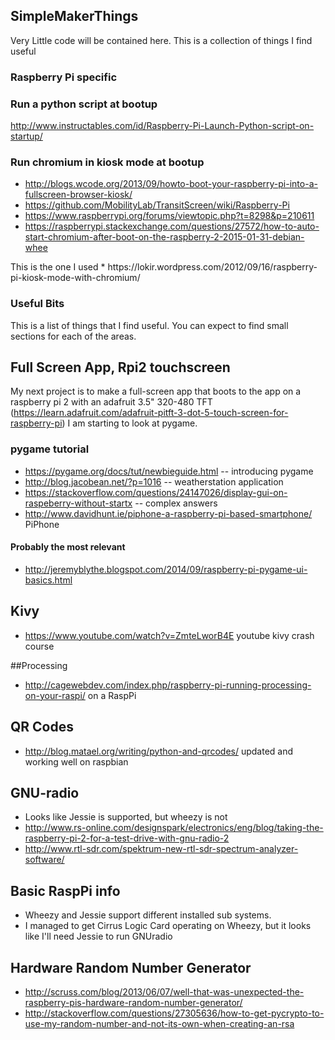 ## SimpleMakerThings

Very Little code will be contained here. This is a collection of things I find useful

### Raspberry Pi specific 
### Run a python script at bootup
http://www.instructables.com/id/Raspberry-Pi-Launch-Python-script-on-startup/

### Run chromium in kiosk mode at bootup 
* http://blogs.wcode.org/2013/09/howto-boot-your-raspberry-pi-into-a-fullscreen-browser-kiosk/
* https://github.com/MobilityLab/TransitScreen/wiki/Raspberry-Pi
* https://www.raspberrypi.org/forums/viewtopic.php?t=8298&p=210611
* https://raspberrypi.stackexchange.com/questions/27572/how-to-auto-start-chromium-after-boot-on-the-raspberry-2-2015-01-31-debian-whee


<p>This is the one I used
* https://lokir.wordpress.com/2012/09/16/raspberry-pi-kiosk-mode-with-chromium/



###  Useful Bits
This is a list of things that I find useful. You can expect to find small sections for each of the areas. 


## Full Screen App, Rpi2 touchscreen
My next project is to make a full-screen app that boots to the app on a raspberry pi 2 with an adafruit 3.5" 320-480 TFT (https://learn.adafruit.com/adafruit-pitft-3-dot-5-touch-screen-for-raspberry-pi) I am starting to look at pygame.



### pygame tutorial 
* https://pygame.org/docs/tut/newbieguide.html -- introducing pygame 
* http://blog.jacobean.net/?p=1016 -- weatherstation application
* https://stackoverflow.com/questions/24147026/display-gui-on-raspeberry-without-startx -- complex answers
* http://www.davidhunt.ie/piphone-a-raspberry-pi-based-smartphone/ PiPhone

#### Probably the most relevant
* http://jeremyblythe.blogspot.com/2014/09/raspberry-pi-pygame-ui-basics.html

## Kivy 
* https://www.youtube.com/watch?v=ZmteLworB4E youtube kivy crash course

##Processing 
* http://cagewebdev.com/index.php/raspberry-pi-running-processing-on-your-raspi/ on a RaspPi


## QR Codes
* http://blog.matael.org/writing/python-and-qrcodes/ updated and working well on raspbian


## GNU-radio 
* Looks like Jessie is supported, but wheezy is not
* http://www.rs-online.com/designspark/electronics/eng/blog/taking-the-raspberry-pi-2-for-a-test-drive-with-gnu-radio-2
* http://www.rtl-sdr.com/spektrum-new-rtl-sdr-spectrum-analyzer-software/

## Basic RaspPi info
* Wheezy and Jessie support different installed sub systems. 
* I managed to get Cirrus Logic Card operating on Wheezy, but it looks like I'll need Jessie to run GNUradio


## Hardware Random Number Generator
* http://scruss.com/blog/2013/06/07/well-that-was-unexpected-the-raspberry-pis-hardware-random-number-generator/
* http://stackoverflow.com/questions/27305636/how-to-get-pycrypto-to-use-my-random-number-and-not-its-own-when-creating-an-rsa
